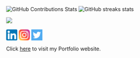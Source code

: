 <p float="left">
  <img align="center" alt="GitHub Contributions Stats" src="https://github-readme-stats.vercel.app/api?username=Gautam-J&count_private=true&show_icons=true&theme=gruvbox&hide_border=true" width="45%" />
  <img align="center" alt="GitHub streaks stats" src="https://github-readme-streak-stats.herokuapp.com/?user=Gautam-J&theme=gruvbox&hide_border=true" width="45%" />
</p>

![](https://komarev.com/ghpvc/?username=Gautam-J&style=for-the-badge)

<p align="left">
  <a href="https://linkedin.com/in/gj-07" target="_blank"><img align="center" alt="Gautam J | LinkedIn" width="30px" src="./readme_media/linkedin.png" /></a>
  <a href="https://www.instagram.com/gautam.j/" target="_blank"><img align="center" alt="Gautam J | Instagram" width="30px" src="./readme_media/instagram.png" /></a>
  <a href="https://twitter.com/gautamj02" target="_blank"><img align="center" alt="Gautam J | Twitter" width="30px" src="./readme_media/twitter.png" /></a>
</p>

Click <a href="https://https://portfolio-gautam-j.vercel.app" target="_blank">here</a> to visit my Portfolio website.
